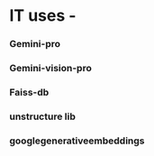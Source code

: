 # **IT uses -**
### Gemini-pro
### Gemini-vision-pro
### Faiss-db
### unstructure lib
### googlegenerativeembeddings
